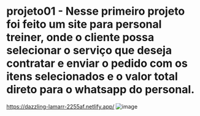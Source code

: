 # projeto01 - Nesse primeiro projeto foi feito um site para personal treiner, onde o cliente possa selecionar o serviço que deseja contratar e enviar o pedido com os itens selecionados e o valor total direto para o whatsapp do personal.
https://dazzling-lamarr-2255af.netlify.app/
![image](https://user-images.githubusercontent.com/75620440/158485307-db5eb51b-c05a-4c95-85a9-64b07ffbd9e2.png)

